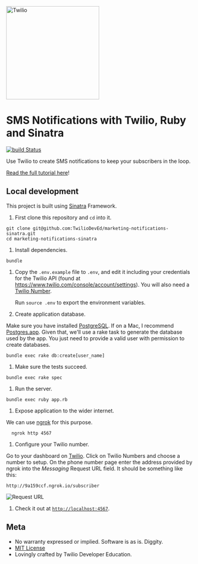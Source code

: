 <a href="https://www.twilio.com">
  <img src="https://static0.twilio.com/marketing/bundles/marketing/img/logos/wordmark-red.svg" alt="Twilio" width="250" />
</a>

# SMS Notifications with Twilio, Ruby and Sinatra

[![build Status](https://travis-ci.org/TwilioDevEd/marketing-notifications-sinatra.svg?branch=master)](https://travis-ci.org/TwilioDevEd/marketing-notifications-sinatra)

Use Twilio to create SMS notifications to keep your subscribers in the loop.

[Read the full tutorial here](https://www.twilio.com/docs/tutorials/walkthrough/marketing-notifications/ruby/sinatra)!

## Local development

This project is built using [Sinatra](http://www.sinatrarb.com/) Framework.

1. First clone this repository and `cd` into it.

```
git clone git@github.com:TwilioDevEd/marketing-notifications-sinatra.git
cd marketing-notifications-sinatra
```

1. Install dependencies.

```
bundle
```

1. Copy the `.env.example` file to `.env`, and edit it including your credentials
   for the Twilio API (found at https://www.twilio.com/console/account/settings).
   You will also need a [Twilio Number](https://www.twilio.com/console/phone-numbers/incoming).

   Run `source .env` to export the environment variables.

1. Create application database.

Make sure you have installed [PostgreSQL](http://www.postgresql.org/). If on a Mac, I recommend [Postgres.app](http://postgresapp.com). Given that, we'll use a rake task to generate the database used by the app. You just need to provide a valid user with permission to create databases.

```
bundle exec rake db:create[user_name]
```

1. Make sure the tests succeed.

```
bundle exec rake spec
```

1. Run the server.

```
bundle exec ruby app.rb
```

1. Expose application to the wider internet.

We can use [ngrok](https://ngrok.com/) for this purpose.

```
  ngrok http 4567
```

1. Configure your Twilio number.

Go to your dashboard on [Twilio](https://www.twilio.com/user/account/phone-numbers/incoming). Click on Twilio Numbers and choose a number to setup.
On the phone number page enter the address provided by ngrok into the _Messaging_ Request URL field. It should be something like this:

```
http://9a159ccf.ngrok.io/subscriber
```

![Request URL](http://howtodocs.s3.amazonaws.com/setup-twilio-number.png)

1. Check it out at [`http://localhost:4567`](http://localhost:4567).

## Meta

* No warranty expressed or implied. Software is as is. Diggity.
* [MIT License](http://www.opensource.org/licenses/mit-license.html)
* Lovingly crafted by Twilio Developer Education.